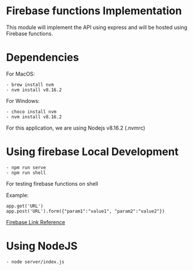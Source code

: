 Firebase functions Implementation
===

This module will implement the API using express and will be hosted using Firebase functions.

Dependencies
===

For MacOS:

```
- brew install nvm
- nvm install v8.16.2
```

For Windows:

```
- choco install nvm
- nvm install v8.16.2
```

For this application, we are using Nodejs v8.16.2 (.nvmrc)

Using firebase Local Development
===

```
- npm run serve
- npm run shell
```

For testing firebase functions on shell

Example:

```
app.get('URL')
app.post('URL').form({"param1":"value1", "param2":"value2"})
```

[Firebase Link Reference](https://firebase.google.com/docs/functions/local-shell)

Using NodeJS
===

```
- node server/index.js
```
